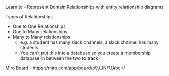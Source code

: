 Learn to - Represent Domain Relationships with entity relationship diagrams

Types of Relationships

- One to One Relationships
- One to Many relationships
- Many to Many relationships
    - e.g. a student has many slack channels, a slack channel has many students
    - You can't put this into a database so you create a membership database in between the two to track


Miro Board - https://miro.com/app/board/o9J_lNFUAbc=/ 
